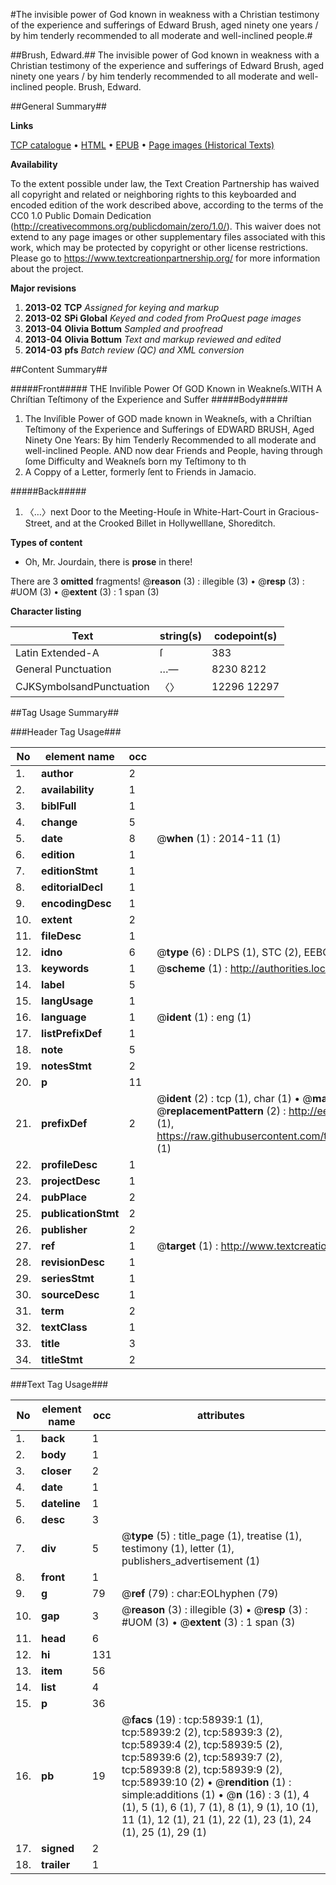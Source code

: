 #The invisible power of God known in weakness with a Christian testimony of the experience and sufferings of Edward Brush, aged ninety one years / by him tenderly recommended to all moderate and well-inclined people.#

##Brush, Edward.##
The invisible power of God known in weakness with a Christian testimony of the experience and sufferings of Edward Brush, aged ninety one years / by him tenderly recommended to all moderate and well-inclined people.
Brush, Edward.

##General Summary##

**Links**

[TCP catalogue](http://www.ota.ox.ac.uk/tcp/)  • 
[HTML](http://tei.it.ox.ac.uk/tcp/Texts-HTML/free/A29/A29930.html)  • 
[EPUB](http://tei.it.ox.ac.uk/tcp/Texts-EPUB/free/A29/A29930.epub) • 
[Page images (Historical Texts)](https://historicaltexts.jisc.ac.uk/eebo-12293438e)

**Availability**

To the extent possible under law, the Text Creation Partnership has waived all copyright and related or neighboring rights to this keyboarded and encoded edition of the work described above, according to the terms of the CC0 1.0 Public Domain Dedication (http://creativecommons.org/publicdomain/zero/1.0/). This waiver does not extend to any page images or other supplementary files associated with this work, which may be protected by copyright or other license restrictions. Please go to https://www.textcreationpartnership.org/ for more information about the project.

**Major revisions**

1. __2013-02__ __TCP__ *Assigned for keying and markup*
1. __2013-02__ __SPi Global__ *Keyed and coded from ProQuest page images*
1. __2013-04__ __Olivia Bottum__ *Sampled and proofread*
1. __2013-04__ __Olivia Bottum__ *Text and markup reviewed and edited*
1. __2014-03__ __pfs__ *Batch review (QC) and XML conversion*

##Content Summary##

#####Front#####
THE Inviſible Power Of GOD Known in Weakneſs.WITH A Chriſtian Teſtimony of the Experience and Suffer
#####Body#####

1. The Inviſible Power of GOD made known in Weakneſs, with a Chriſtian Teſtimony of the Experience and Sufferings of EDWARD BRUSH, Aged Ninety One Years: By him Tenderly Recommended to all moderate and well-inclined People.
AND now dear Friends and People, having through ſome Difficulty and Weakneſs born my Teſtimony to th
1. A Coppy of a Letter, formerly ſent to Friends in Jamacio.

#####Back#####

1. 〈…〉next Door to the Meeting-Houſe in White-Hart-Court in Gracious-Street, and at the Crooked Billet in Hollywelllane, Shoreditch.

**Types of content**

  * Oh, Mr. Jourdain, there is **prose** in there!

There are 3 **omitted** fragments! 
 @__reason__ (3) : illegible (3)  •  @__resp__ (3) : #UOM (3)  •  @__extent__ (3) : 1 span (3)

**Character listing**


|Text|string(s)|codepoint(s)|
|---|---|---|
|Latin Extended-A|ſ|383|
|General Punctuation|…—|8230 8212|
|CJKSymbolsandPunctuation|〈〉|12296 12297|

##Tag Usage Summary##

###Header Tag Usage###

|No|element name|occ|attributes|
|---|---|---|---|
|1.|__author__|2||
|2.|__availability__|1||
|3.|__biblFull__|1||
|4.|__change__|5||
|5.|__date__|8| @__when__ (1) : 2014-11 (1)|
|6.|__edition__|1||
|7.|__editionStmt__|1||
|8.|__editorialDecl__|1||
|9.|__encodingDesc__|1||
|10.|__extent__|2||
|11.|__fileDesc__|1||
|12.|__idno__|6| @__type__ (6) : DLPS (1), STC (2), EEBO-CITATION (1), OCLC (1), VID (1)|
|13.|__keywords__|1| @__scheme__ (1) : http://authorities.loc.gov/ (1)|
|14.|__label__|5||
|15.|__langUsage__|1||
|16.|__language__|1| @__ident__ (1) : eng (1)|
|17.|__listPrefixDef__|1||
|18.|__note__|5||
|19.|__notesStmt__|2||
|20.|__p__|11||
|21.|__prefixDef__|2| @__ident__ (2) : tcp (1), char (1)  •  @__matchPattern__ (2) : ([0-9\-]+):([0-9IVX]+) (1), (.+) (1)  •  @__replacementPattern__ (2) : http://eebo.chadwyck.com/downloadtiff?vid=$1&page=$2 (1), https://raw.githubusercontent.com/textcreationpartnership/Texts/master/tcpchars.xml#$1 (1)|
|22.|__profileDesc__|1||
|23.|__projectDesc__|1||
|24.|__pubPlace__|2||
|25.|__publicationStmt__|2||
|26.|__publisher__|2||
|27.|__ref__|1| @__target__ (1) : http://www.textcreationpartnership.org/docs/. (1)|
|28.|__revisionDesc__|1||
|29.|__seriesStmt__|1||
|30.|__sourceDesc__|1||
|31.|__term__|2||
|32.|__textClass__|1||
|33.|__title__|3||
|34.|__titleStmt__|2||


###Text Tag Usage###

|No|element name|occ|attributes|
|---|---|---|---|
|1.|__back__|1||
|2.|__body__|1||
|3.|__closer__|2||
|4.|__date__|1||
|5.|__dateline__|1||
|6.|__desc__|3||
|7.|__div__|5| @__type__ (5) : title_page (1), treatise (1), testimony (1), letter (1), publishers_advertisement (1)|
|8.|__front__|1||
|9.|__g__|79| @__ref__ (79) : char:EOLhyphen (79)|
|10.|__gap__|3| @__reason__ (3) : illegible (3)  •  @__resp__ (3) : #UOM (3)  •  @__extent__ (3) : 1 span (3)|
|11.|__head__|6||
|12.|__hi__|131||
|13.|__item__|56||
|14.|__list__|4||
|15.|__p__|36||
|16.|__pb__|19| @__facs__ (19) : tcp:58939:1 (1), tcp:58939:2 (2), tcp:58939:3 (2), tcp:58939:4 (2), tcp:58939:5 (2), tcp:58939:6 (2), tcp:58939:7 (2), tcp:58939:8 (2), tcp:58939:9 (2), tcp:58939:10 (2)  •  @__rendition__ (1) : simple:additions (1)  •  @__n__ (16) : 3 (1), 4 (1), 5 (1), 6 (1), 7 (1), 8 (1), 9 (1), 10 (1), 11 (1), 12 (1), 21 (1), 22 (1), 23 (1), 24 (1), 25 (1), 29 (1)|
|17.|__signed__|2||
|18.|__trailer__|1||
